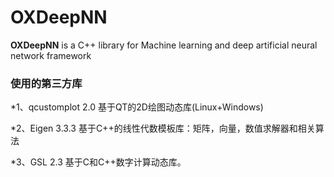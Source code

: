 # OXDeepNN
**OXDeepNN**  is a C++ library for Machine learning and deep artificial neural network framework
### 使用的第三方库 ###
*1、qcustomplot 2.0 基于QT的2D绘图动态库(Linux+Windows)

*2、Eigen 3.3.3 基于C++的线性代数模板库：矩阵，向量，数值求解器和相关算法

*3、GSL 2.3 基于C和C++数字计算动态库。
